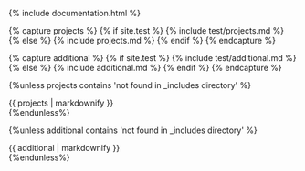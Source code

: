 {% include documentation.html %}

{% capture projects %}
{% if site.test %}
{% include test/projects.md %}
{% else %}
{% include projects.md %}
{% endif %}
{% endcapture %}

{% capture additional %}
{% if site.test %}
{% include test/additional.md %}
{% else %}
{% include additional.md %}
{% endif %}
{% endcapture %}

{%unless projects contains 'not found in _includes directory' %}
<div class="right-pane-widget--container no-top-border">
  <div class="project-sub-link--wrapper">
{{ projects | markdownify }}
 </div>
</div>
{%endunless%}

{%unless additional contains 'not found in _includes directory' %}
<div class="right-pane-widget--container no-top-border project-additional-resource--wrapper">
{{ additional | markdownify }}
</div>
{%endunless%}
